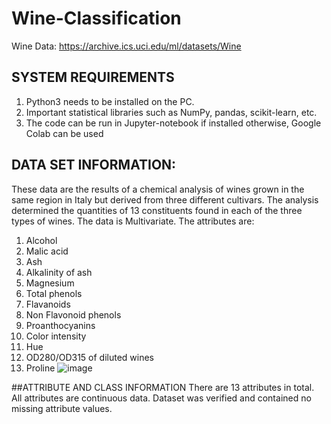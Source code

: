# Wine-Classification
Wine Data: https://archive.ics.uci.edu/ml/datasets/Wine

## SYSTEM REQUIREMENTS
1. Python3 needs to be installed on the PC.
2. Important statistical libraries such as NumPy, pandas, scikit-learn, etc.
3. The code can be run in Jupyter-notebook if installed otherwise, Google Colab can be used

## DATA SET INFORMATION:
These data are the results of a chemical analysis of wines grown in the same region in Italy but derived from three different cultivars. The analysis determined the quantities of 13 constituents found in each of the three types of wines. The data is Multivariate.
The attributes are:
1) Alcohol 
2) Malic acid 
3) Ash 
4) Alkalinity of ash 
5) Magnesium 
6) Total phenols 
7) Flavanoids
8) Non Flavonoid phenols
9) Proanthocyanins
10) Color intensity
11) Hue
12) OD280/OD315 of diluted wines
13) Proline
![image](https://user-images.githubusercontent.com/44581586/119629030-44148a00-be2b-11eb-93d5-56afab44b693.png)


##ATTRIBUTE AND CLASS INFORMATION
There are 13 attributes in total. All attributes are continuous data. Dataset was verified and contained no missing attribute values.
